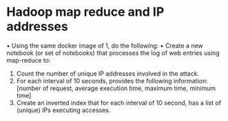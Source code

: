 # Hadoop map reduce and IP addresses 
• Using the same docker image of  1, do the following:
• Create a new notebook (or set of notebooks) that
processes the log of web entries using map-reduce to:
1. Count the number of unique IP addresses involved in the
attack.
2. For each interval of 10 seconds, provides the following
information: [number of request, average execution time,
maximum time, minimum time]
3. Create an inverted index that for each interval of 10 second,
has a list of (unique) IPs executing accesses.
